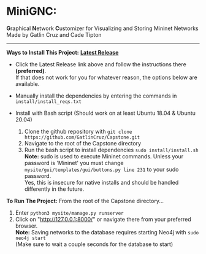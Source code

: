 # MiniGNC:  
**G**raphical **N**etwork **C**ustomizer for Visualizing and Storing Mininet Networks  
Made by Gatlin Cruz and Cade Tipton  

---

**Ways to Install This Project:**
**[Latest Release](https://github.com/GatlinCruz/Capstone/releases "MiniGNC Releases")**
- Click the Latest Release link above and follow the instructions there **(preferred)**.  
  If that does not work for you for whatever reason, the options below are available.  
  
- Manually install the dependencies by entering the commands in `install/install_reqs.txt`
- Install with Bash script (Should work on at least Ubuntu 18.04 & Ubuntu 20.04)
  1. Clone the github repository with `git clone https://github.com/GatlinCruz/Capstone.git`
  2. Navigate to the root of the Capstone directory
  3. Run the bash script to install dependencies `sudo install/install.sh`  
  **Note:** sudo is used to execute Mininet commands. Unless your password is 'Mininet'
  you must change `mysite/gui/templates/gui/buttons.py line 231` to your sudo password.  
  Yes, this is insecure for native installs and should be handled differently in the future.

**To Run The Project:**
From the root of the Capstone directory...  
1. Enter `python3 mysite/manage.py runserver`
2. Click on "http://127.0.0.1:8000/" or navigate there from your preferred browser.  
**Note:** Saving networks to the database requires starting Neo4j with `sudo neo4j start`  
(Make sure to wait a couple seconds for the database to start)
